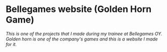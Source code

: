 Bellegames website (Golden Horn Game)
===

*This is one of the projects that I made during my trainee at Bellegames OY. Golden horn is one of the company's games and this is a website I made for it.*